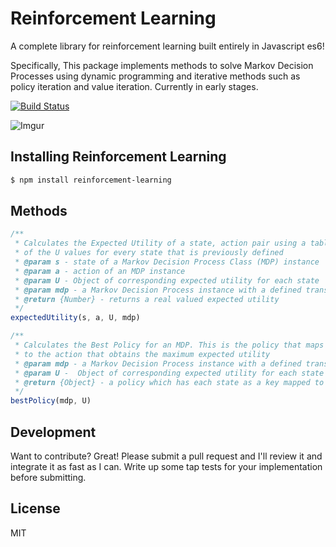 # Reinforcement Learning

A complete library for reinforcement learning built entirely in Javascript es6!

Specifically, This package implements methods to solve Markov Decision Processes using dynamic programming and iterative methods such as policy iteration and value iteration. Currently in early stages.


[![Build Status](https://travis-ci.org/rauljordan/montyhall.js.svg?branch=master)](https://travis-ci.org/rauljordan/montyhall.js)


![Imgur](https://upload.wikimedia.org/wikipedia/commons/thumb/3/3f/Monty_open_door.svg/440px-Monty_open_door.svg.png)


## Installing Reinforcement Learning

```sh
$ npm install reinforcement-learning
```

## Methods

```javascript
/**
 * Calculates the Expected Utility of a state, action pair using a table
 * of the U values for every state that is previously defined
 * @param s - state of a Markov Decision Process Class (MDP) instance
 * @param a - action of an MDP instance
 * @param U - Object of corresponding expected utility for each state
 * @param mdp - a Markov Decision Process instance with a defined transition model T
 * @return {Number} - returns a real valued expected utility
 */
expectedUtility(s, a, U, mdp)
```


```javascript
/**
 * Calculates the Best Policy for an MDP. This is the policy that maps each states
 * to the action that obtains the maximum expected utility
 * @param mdp - a Markov Decision Process instance with a defined transition model T
 * @param U -  Object of corresponding expected utility for each state
 * @return {Object} - a policy which has each state as a key mapped to the best action
 */
bestPolicy(mdp, U)
```


## Development

Want to contribute? Great! Please submit a pull request and I'll review it and integrate it as fast as I can. Write up some tap tests for your implementation before submitting.


License
----

MIT
